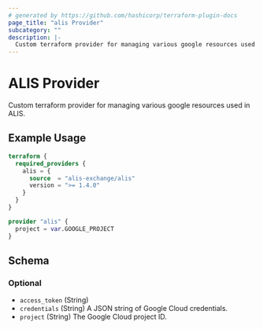 ```yaml
---
# generated by https://github.com/hashicorp/terraform-plugin-docs
page_title: "alis Provider"
subcategory: ""
description: |-
  Custom terraform provider for managing various google resources used in ALIS.
---
```


# ALIS Provider

Custom terraform provider for managing various google resources used in ALIS.



## Example Usage

```terraform
terraform {
  required_providers {
    alis = {
      source  = "alis-exchange/alis"
      version = ">= 1.4.0"
    }
  }
}

provider "alis" {
  project = var.GOOGLE_PROJECT
}
```



<!-- schema generated by tfplugindocs -->
## Schema

### Optional

- `access_token` (String)
- `credentials` (String) A JSON string of Google Cloud credentials.
- `project` (String) The Google Cloud project ID.